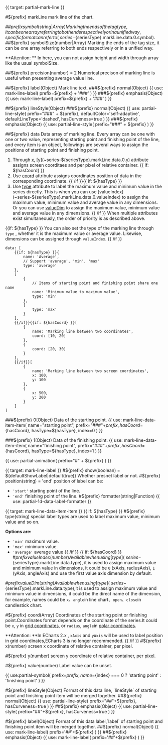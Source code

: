 {{ target: partial-mark-line }}

#${prefix} markLine
mark line of the chart.

##${prefix} symbol(string|Array)
Marking the ends of the tag type, it can be one array referring to both ends respectively or in a unified way, specific format can refer to (~series-${seriesType}.markLine.data.0.symbol). 
##${prefix} symbolSize(number|Array)
Marking the ends of the tag size, it can be one array referring to both ends respectively or in a unified way.

**Attention: ** In here, you can not assign height and width through array like the usual symbolSize.

##${prefix} precision(number) = 2
Numerical precison of marking line is useful when presenting average value line.

##${prefix} label(Object)
Mark line text.
###${prefix} normal(Object)
{{ use: mark-line-label(
    prefix=${prefix} + '###'
) }}
###${prefix} emphasis(Object)
{{ use: mark-line-label(
    prefix=${prefix} + '###'
) }}

##${prefix} lineStyle(Object)
###${prefix} normal(Object)
{{ use: partial-line-style(
    prefix="###" + ${prefix},
    defaultColor='self-adaptive',
    defaultLineType='dashed',
    hasCurveness=true
) }}
###${prefix} emphasis(Object)
{{ use: partial-line-style(
    prefix="###" + ${prefix}
) }}

##${prefix} data
Data array of marking line. Every array can be  one with one or two value, representing starting point and finishing point of the line, and every item is an object, followings are several ways to assign the positions of starting point and finishing point.
1. Through [x](~series-${seriesType}.markLine.data.0.x), [y](~series-${seriesType}.markLine.data.0.y) attribute assigns screen coorditaes and per pixel of relative container. 
{{ if: ${hasCoord} }}
2. Use [coord](~series-${seriesType}.markLine.data.0.coord) attribute assigns coordinates position of data in the corresponding coordinate. 
{{ /if }}{{ if: ${hasType} }}
3. Use [type](~series-${seriesType}.markLine.data.0.type) attribute to label the maximum value and minimum value in the series directly. This is when you can use  [valueIndex](~series-${seriesType}.markLine.data.0.valueIndex) to assign the maximum value, minimum value and average value in any dimensions. Or you can use [valueDim](~series-${seriesType}.markPoint.data.valueDim) to assign the maximum value, minimum value and average value in any dimensions.
{{ /if }}
When multiple attributes exist simultaneously, the order of priority is as described above.

{{if: ${hasType} }}
You can also set the type of the marking line through `type` , whether it is the maximum value or average value. Likewise, dimensions can be assigned through `valueIndex`.
{{ /if }}
```
data: [
    {{if: ${hasType} }}{
        name: 'Average',
        // Support 'average', 'min', 'max'
        type: 'average'
    },
    [
        {
            // Items of starting point and finishing point share one name
            name: 'Minimum value to maximum value',
            type: 'min'
        },
        {
            type: 'max'
        }
    ],
    {{/if}}{{if: ${hasCoord} }}[
        {
            name: 'Marking line between two coordinates',
            coord: [10, 20]
        },
        {
            coord: [20, 30]
        }
    ],
    {{/if}}[
        {
            name: 'Marking line between two screen coordinates',
            x: 100,
            y: 100
        },
        {
            x: 500,
            y: 200
        }
    ]
]
```

###${prefix} 0(Object)
Data of the starting point.
{{ use: mark-line-data-item-item(
    name="starting point",
    prefix="###"+${prefix},
    hasCoord=${hasCoord},
    hasType=${hasType},
    index=0
) }}

###${prefix} 1(Object)
Data of the finishing point.
{{ use: mark-line-data-item-item(
    name="finishing point",
    prefix="###"+${prefix},
    hasCoord=${hasCoord},
    hasType=${hasType},
    index=1
) }}

{{ use: partial-animation(
    prefix="#" + ${prefix}
) }}


{{ target: mark-line-label }}
#${prefix} show(boolean) = ${defaultShowLabel|default(true)}
Whether presnet label or not.
#${prefix} position(string) = 'end'
position of label can be: 
+ `'start'` starting point of the line.
+ `'end'`   finishing point of the line.
#${prefix} formatter(string|Function)
{{ use: partial-1d-data-label-formatter }}



{{ target: mark-line-data-item-item }}
{{ if: ${hasType} }}
#${prefix} type(string)
special label types are used to label maximum value, minimum value and so on. 

**Options are:**
+ `'min'` maximum value.
+ `'max'` minimum value.
+ `'average'` average value
{{ /if }}
{{ if: ${hasCoord} }}
#${prefix} valueIndex(number)
Available when using [type](~series-${seriesType}.markLine.data.type), it is used to assign maximum value and minimum value in dimensions, it could be `0` (xAxis, radiusAxis), `1` (yAxis, angleAxis)  and use the first value axis dimension by default.

#${prefix} valueDim(string)
Available when using [type](~series-${seriesType}.markLine.data.type),it is used to assign maximum value and minimum value in dimensions, it could be the direct name of the dimension, for example, names could be `x`、`angle`in line chart、`open`、`close`in candlestick chart.

#${prefix} coord(Array)
Coordinates of the starting point or finishing point.Coordinates format depends on the coordinate of the series.It could be `x`, `y` in [grid coordinates](~grid), or  `radius`, `angle`in [polar coordinates](~polar).

**Attention: **In ECharts 2.x , `xAxis` and `yAxis` will be used to label position in grid coordinates,ECharts 3 is no longer recommended.
{{ /if }}
#${prefix} x(number)
screen x coordinate of relative container, per pixel.

#${prefix} y(number)
screen y coordinate of relative container, per pixel.

#${prefix} value(number)
Label value can be  unset.

{{ use:partial-symbol(
    prefix=${prefix},
    name=${index} === 0 ? 'starting point' : 'finishing point'
) }}

#${prefix} lineStyle(Object)
Format of this data line, `lineStyle` of starting point and finishing point item will be merged together.
##${prefix} normal(Object)
{{ use: partial-line-style(
    prefix="##"+${prefix},
    hasCurveness=true
) }}
##${prefix} emphasis(Object)
{{ use: partial-line-style(
    prefix="##"+${prefix},
    hasCurveness=true
) }}

#${prefix} label(Object)
Format of this data label,`label` of starting point and finishing point item will be merged together.
##${prefix} normal(Object)
{{ use: mark-line-label(
    prefix='##'+${prefix}
) }}
##${prefix} emphasis(Object)
{{ use: mark-line-label(
    prefix='##'+${prefix}
) }}
